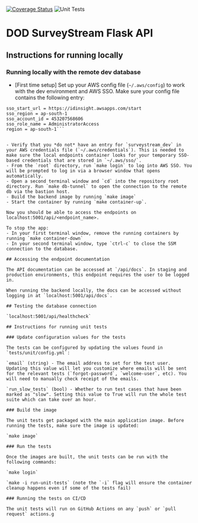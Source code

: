 [![Coverage Status](https://coveralls.io/repos/github/IDinsight/dod_surveystream_flask_api/badge.svg?t=BhAQ0K)](https://coveralls.io/github/IDinsight/dod_surveystream_flask_api)
![Unit Tests](https://github.com/IDinsight/dod_surveystream_flask_api/actions/workflows/unittest.yml/badge.svg)

# DOD SurveyStream Flask API

## Instructions for running locally

### Running locally with the remote dev database

- [First time setup] Set up your AWS config file (`~/.aws/config`) to work with the dev environment and AWS SSO. Make sure your config file contains the following entry:

```[profile surveystream_dev]
sso_start_url = https://idinsight.awsapps.com/start
sso_region = ap-south-1
sso_account_id = 453207568606
sso_role_name = AdministratorAccess
region = ap-south-1```


- Verify that you *do not* have an entry for `surveystream_dev` in your AWS credentials file (`~/.aws/credentials`). This is needed to make sure the local endpoints container looks for your temporary SSO-based credentials that are stored in `~/.aws/sso/`.
- From the `root` directory, run `make login` to log into AWS SSO. You will be prompted to log in via a browser window that opens automatically.
- Open a second terminal window and `cd` into the repository root directory. Run `make db-tunnel` to open the connection to the remote db via the bastion host.
- Build the backend image by running `make image`
- Start the container by running `make container-up`.

Now you should be able to access the endpoints on localhost:5001/api/<endpoint_name>.

To stop the app:
- In your first terminal window, remove the running containers by running `make container-down`
- In your second terminal window, type `ctrl-c` to close the SSM connection to the database.

## Accessing the endpoint documentation

The API documentation can be accessed at `/api/docs`. In staging and production environments, this endpoint requires the user to be logged in. 

When running the backend locally, the docs can be accessed without logging in at `localhost:5001/api/docs`.

## Testing the database connection

`localhost:5001/api/healthcheck`

## Instructions for running unit tests

### Update configuration values for the tests

The tests can be configured by updating the values found in `tests/unit/config.yml`:

`email` (string) - The email address to set for the test user. Updating this value will let you customize where emails will be sent for the relevant tests (`forgot-password`, `welcome-user`, etc). You will need to manually check receipt of the emails.

`run_slow_tests` (bool) - Whether to run test cases that have been marked as "slow". Setting this value to True will run the whole test suite which can take over an hour. 

### Build the image

The unit tests get packaged with the main application image. Before running the tests, make sure the image is updated:

`make image`

### Run the tests

Once the images are built, the unit tests can be run with the following commands:

`make login`

`make -i run-unit-tests` (note the `-i` flag will ensure the container cleanup happens even if some of the tests fail)

### Running the tests on CI/CD

The unit tests will run on GitHub Actions on any `push` or `pull request` actions.g